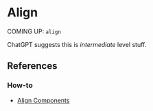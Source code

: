 # Align

COMING UP: `align`

ChatGPT suggests this is *intermediate* level stuff.

## References

### How-to

- [Align Components](../../how_to/layout/align.html)